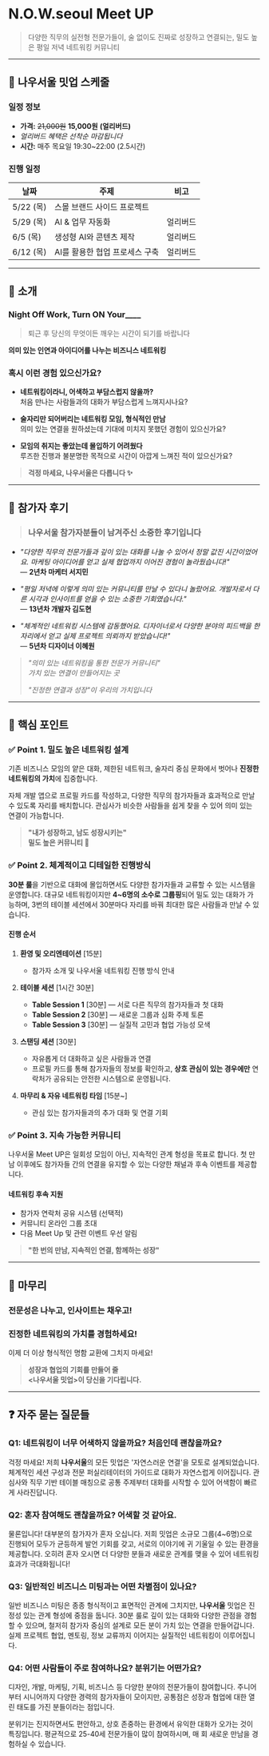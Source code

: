 # N.O.W.seoul Meet UP

> 다양한 직무의 실전형 전문가들이, 술 없이도 진짜로 성장하고 연결되는, 밀도 높은 평일 저녁 네트워킹 커뮤니티

---

## 📅 나우서울 밋업 스케줄

### 일정 정보
- **가격:** ~~21,000원~~ **15,000원** **(얼리버드)**
- *얼리버드 혜택은 선착순 마감됩니다*
- **시간:** 매주 목요일 19:30~22:00 (2.5시간)

### 진행 일정
| 날짜 | 주제 | 비고 |
|------|------|------|
| 5/22 (목) | 스몰 브랜드 사이드 프로젝트 | |
| 5/29 (목) | AI & 업무 자동화 | 얼리버드 |
| 6/5 (목) | 생성형 AI와 콘텐츠 제작 | 얼리버드 |
| 6/12 (목) | AI를 활용한 협업 프로세스 구축 | 얼리버드 |

---

## 🌟 소개

### Night Off Work, Turn ON Your____

> 퇴근 후 당신의 무엇이든 깨우는 시간이 되기를 바랍니다

**의미 있는 인연과 아이디어를 나누는 비즈니스 네트워킹**

### 혹시 이런 경험 있으신가요?

- **네트워킹이라니, 어색하고 부담스럽지 않을까?**  
  처음 만나는 사람들과의 대화가 부담스럽게 느껴지시나요?

- **술자리만 되어버리는 네트워킹 모임, 형식적인 만남**  
  의미 있는 연결을 원하셨는데 기대에 미치지 못했던 경험이 있으신가요?

- **모임의 취지는 좋았는데 몰입하기 어려웠다**  
  루즈한 진행과 불분명한 목적으로 시간이 아깝게 느껴진 적이 있으신가요?

> **걱정 마세요, 나우서울은 다릅니다 ✨**

---

## 💬 참가자 후기

> ### 나우서울 참가자분들이 남겨주신 소중한 후기입니다

* *"다양한 직무의 전문가들과 깊이 있는 대화를 나눌 수 있어서 정말 값진 시간이었어요. 마케팅 아이디어를 얻고 실제 협업까지 이어진 경험이 놀라웠습니다!"*  
  — **2년차 마케터 서지민**

* *"평일 저녁에 이렇게 의미 있는 커뮤니티를 만날 수 있다니 놀랐어요. 개발자로서 다른 시각과 인사이트를 얻을 수 있는 소중한 기회였습니다."*  
  — **13년차 개발자 김도현**

* *"체계적인 네트워킹 시스템에 감동했어요. 디자이너로서 다양한 분야의 피드백을 한 자리에서 얻고 실제 프로젝트 의뢰까지 받았습니다!"*  
  — **5년차 디자이너 이혜원**

> *"의미 있는 네트워킹을 통한 전문가 커뮤니티"*  
> *가치 있는 연결이 만들어지는 곳*
>
> *"진정한 연결과 성장"이 우리의 가치입니다*

---

## 🔑 핵심 포인트

### ✅ Point 1. 밀도 높은 네트워킹 설계

기존 비즈니스 모임의 얕은 대화, 제한된 네트워크, 술자리 중심 문화에서 벗어나 **진정한 네트워킹의 가치**에 집중합니다.

자체 개발 앱으로 프로필 카드를 작성하고, 다양한 직무의 참가자들과 효과적으로 만날 수 있도록 자리를 배치합니다. 관심사가 비슷한 사람들을 쉽게 찾을 수 있어 의미 있는 연결이 가능합니다.

> **"내가 성장하고, 남도 성장시키는"**  
> **밀도 높은 커뮤니티 🤝**

### ✅ Point 2. 체계적이고 디테일한 진행방식

**30분 룰**을 기반으로 대화에 몰입하면서도 다양한 참가자들과 교류할 수 있는 시스템을 운영합니다. 대규모 네트워킹이지만 **4~6명의 소수로 그룹핑**되어 밀도 있는 대화가 가능하며, 3번의 테이블 세션에서 30분마다 자리를 바꿔 최대한 많은 사람들과 만날 수 있습니다.

#### 진행 순서

1. **환영 및 오리엔테이션** [15분]
   - 참가자 소개 및 나우서울 네트워킹 진행 방식 안내

2. **테이블 세션** [1시간 30분]
   - **Table Session 1** [30분] — 서로 다른 직무의 참가자들과 첫 대화
   - **Table Session 2** [30분] — 새로운 그룹과 심화 주제 토론
   - **Table Session 3** [30분] — 실질적 고민과 협업 가능성 모색

3. **스탠딩 세션** [30분]
   - 자유롭게 더 대화하고 싶은 사람들과 연결
   - 프로필 카드를 통해 참가자들의 정보를 확인하고, **상호 관심이 있는 경우에만** 연락처가 공유되는 안전한 시스템으로 운영됩니다.

4. **마무리 & 자유 네트워킹 타임** [15분~]
   - 관심 있는 참가자들과의 추가 대화 및 연결 기회

### ✅ Point 3. 지속 가능한 커뮤니티

나우서울 Meet UP은 일회성 모임이 아닌, 지속적인 관계 형성을 목표로 합니다. 첫 만남 이후에도 참가자들 간의 연결을 유지할 수 있는 다양한 채널과 후속 이벤트를 제공합니다.

#### 네트워킹 후속 지원
* 참가자 연락처 공유 시스템 (선택적)
* 커뮤니티 온라인 그룹 초대
* 다음 Meet Up 및 관련 이벤트 우선 알림

> **"한 번의 만남, 지속적인 연결, 함께하는 성장"**

---

## 📌 마무리

### 전문성은 나누고, 인사이트는 채우고!
### 진정한 네트워킹의 가치를 경험하세요!

이제 더 이상 형식적인 명함 교환에 그치지 마세요!

> **성장과 협업의 기회를 만들어 줄**  
> **<나우서울 밋업>이 당신을 기다립니다.**

---

## ❓ 자주 묻는 질문들

### Q1: 네트워킹이 너무 어색하지 않을까요? 처음인데 괜찮을까요?

걱정 마세요! 저희 **나우서울**의 모든 밋업은 '자연스러운 연결'을 모토로 설계되었습니다. 체계적인 세션 구성과 전문 퍼실리테이터의 가이드로 대화가 자연스럽게 이어집니다. 관심사와 직무 기반 테이블 매칭으로 공통 주제부터 대화를 시작할 수 있어 어색함이 빠르게 사라진답니다.

### Q2: 혼자 참여해도 괜찮을까요? 어색할 것 같아요.

물론입니다! 대부분의 참가자가 혼자 오십니다. 저희 밋업은 소규모 그룹(4~6명)으로 진행되어 모두가 균등하게 발언 기회를 갖고, 서로의 이야기에 귀 기울일 수 있는 환경을 제공합니다. 오히려 혼자 오시면 더 다양한 분들과 새로운 관계를 맺을 수 있어 네트워킹 효과가 극대화됩니다!

### Q3: 일반적인 비즈니스 미팅과는 어떤 차별점이 있나요?

일반 비즈니스 미팅은 종종 형식적이고 표면적인 관계에 그치지만, **나우서울** 밋업은 진정성 있는 관계 형성에 중점을 둡니다. 30분 룰로 깊이 있는 대화와 다양한 관점을 경험할 수 있으며, 철저히 참가자 중심의 설계로 모든 분이 가치 있는 연결을 만들어갑니다. 실제 프로젝트 협업, 멘토링, 정보 교류까지 이어지는 실질적인 네트워킹이 이루어집니다.

### Q4: 어떤 사람들이 주로 참여하나요? 분위기는 어떤가요?

디자인, 개발, 마케팅, 기획, 비즈니스 등 다양한 분야의 전문가들이 참여합니다. 주니어부터 시니어까지 다양한 경력의 참가자들이 모이지만, 공통점은 성장과 협업에 대한 열린 태도를 가진 분들이라는 점입니다. 

분위기는 진지하면서도 편안하고, 상호 존중하는 환경에서 유익한 대화가 오가는 것이 특징입니다. 평균적으로 25-40세 전문가들이 많이 참여하시며, 매 회 새로운 만남을 경험하실 수 있습니다.